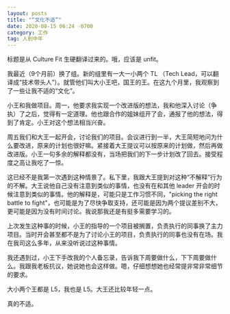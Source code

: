 ```yaml
---
layout: posts
title: "“文化不适”"
date: 2020-08-15 06:24 -0700
category: 工作
tag: 人到中年
---
```


标题是从 Culture Fit 生硬翻译过来的。哦，应该是 unfit。

我最近（9个月前）换了组。新的组里有一大一小两个 TL （Tech Lead，可以翻译成“技术带头人”）。就管他们叫大小王吧，国王的王。在这九个月里，我观察到了一些让我不适的“文化”。

小王和我做项目。周一，他要求我实现一个改进版的想法，我和他深入讨论（争执）了之后，觉得有一定道理。他也跟合作的姐妹组开了会，通报了他的想法，得到了肯定。小王对这个想法相当兴奋。

周五我们和大王一起开会，讨论我们的项目。会议进行到一半，大王简短地问为什么要改进，原来的计划也很好嘛。紧接着大王提议可以按原来的计划做，然后再做改进版。小王一句多余的解释都没有，当场把我们的下一步计划改了回去。接受程度之高让我吃了一惊。

这已经不是我第一次遇到这种情景了。私下里，我跟大王提到对这种“不解释”行为的不解。大王说他自己没有注意到类似的事情，也没有在和其他 leader 开会的时候注意到类似的事情。他的解释是，可能只是工作习惯不同，"picking the right battle to fight"，也可能是为了尽快争取支持，还可能是因为两个提议差别不大，更可能是因为没有时间讨论。我说那我还是有挺多需要学习的。

上次发生这种事的时候，小王的指导的一个项目被搁置，负责执行的同事换了主力项目。当时开会甚至都不是为了讨论小王的项目，负责执行的同事也没有在场。我在我司这么多年，从来没听说过这种事情。

我还遇到过，小王下手改我的个人备忘录，告诉我下周要做什么，下下周要做什么。我跟我老板抗议，她说她也会这样做。嗯，仔细想想她也经常提非常非常细节的要求。

大小两个王都是 L5，我也是 L5。大王还比较年轻一点。

真的不适。